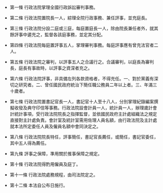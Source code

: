 * 第一條 行政法院掌理全國行政訴訟審判事務。

* 第二條 行政法院置院長一人，綜理全院行政事務、兼任評事，並充庭長。

* 第三條 行政法院分設二庭或三庭，每庭置庭長一人，除由院長兼任者外，就其餘評事中遴充之，監督各該庭事務，並定其分配。

* 第四條 行政法院每庭置評事五人，掌理審判事務。每庭評事應有曾充法官者二人。

* 第五條 行政法院之審判，以評事五人之合議行之。合議審判，以庭長為審判長，庭長有事故時，以評事之資深者充之。

* 第六條 行政法院評事，非具備左列各款資格者，不得充任。一、對於黨義有深切之研究者。二、曾任國民政府統治下簡任職公務員二年以上者。三、年滿三十歲者。

* 第七條 行政法院置書記官長一人，書記官十人至十八人，分別掌理紀錄編案撰擬收發及典守印信等事務。行政法院設會計員一人，統計員一人，辦理歲計會計統計事項，受行政法院院長之指揮監督，並依國民政府主計處組織法之規定直接對主計處負責。會計室及統計室需用佐理人員名額，由行政法院及主計處就本法所定委任人員及僱員名額中會同決定之。

* 第八條 行政法院院長特任，評事簡任，書記官長薦任，或簡任，書記官委任，其中五人得為薦任。

* 第九條 評事之保障，準用關於推事保障之規定。

* 第十條 行政法院得酌用僱員及庭丁。

* 第十一條 行政法院處務規程，由司法院定之。

* 第十二條 本法自公布日施行。

